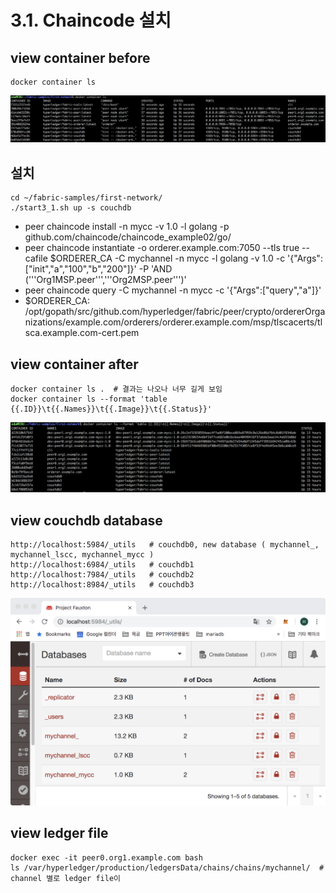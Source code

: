 # 3.1. Chaincode 설치
## view container before
```
docker container ls
```
![container ls](https://github.com/skblockedu/edu19/blob/master/images/Session3_1_2.png)


## 설치
```
cd ~/fabric-samples/first-network/
./start3_1.sh up -s couchdb
```
- peer chaincode install -n mycc -v 1.0 -l golang -p github.com/chaincode/chaincode_example02/go/
- peer chaincode instantiate -o orderer.example.com:7050 --tls true --cafile $ORDERER_CA -C mychannel -n mycc -l golang -v 1.0 -c '{"Args":["init","a","100","b","200"]}' -P 'AND ('\''Org1MSP.peer'\'','\''Org2MSP.peer'\'')'
- peer chaincode query -C mychannel -n mycc -c '{"Args":["query","a"]}'
- $ORDERER_CA: /opt/gopath/src/github.com/hyperledger/fabric/peer/crypto/ordererOrganizations/example.com/orderers/orderer.example.com/msp/tlscacerts/tlsca.example.com-cert.pem

## view container after
```
docker container ls .  # 결과는 나오나 너무 길게 보임
docker container ls --format 'table {{.ID}}\t{{.Names}}\t{{.Image}}\t{{.Status}}'
```
![containe ls](https://github.com/skblockedu/edu19/blob/master/images/Session3_1_1.png)


## view couchdb database 
```
http://localhost:5984/_utils   # couchdb0, new database ( mychannel_, mychannel_lscc, mychannel_mycc )                            
http://localhost:6984/_utils   # couchdb1
http://localhost:7984/_utils   # couchdb2
http://localhost:8984/_utils   # couchdb3
```
![couchd1](https://github.com/skblockedu/edu19/blob/master/images/couch1.png)


## view ledger file
```
docker exec -it peer0.org1.example.com bash
ls /var/hyperledger/production/ledgersData/chains/chains/mychannel/  # channel 별로 ledger file이 
```
